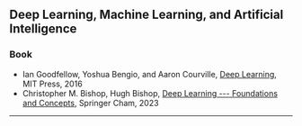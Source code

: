 ## Deep Learning, Machine Learning, and Artificial Intelligence

### Book
* Ian Goodfellow, Yoshua Bengio, and Aaron Courville, [Deep Learning](https://www.deeplearningbook.org/), MIT Press, 2016
* Christopher M. Bishop, Hugh Bishop, [Deep Learning --- Foundations and Concepts](https://link.springer.com/book/10.1007/978-3-031-45468-4), Springer Cham, 2023

***

